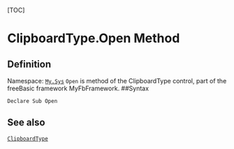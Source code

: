 [TOC]
# ClipboardType.Open Method

## Definition
Namespace: [`My.Sys`](My.Sys.md)
`Open` is method of the ClipboardType control, part of the freeBasic framework MyFbFramework.
##Syntax
```freeBasic
Declare Sub Open
```

## See also
[`ClipboardType`](ClipboardType.md)
